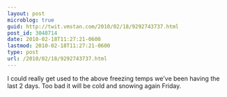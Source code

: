 ```yaml
---
layout: post
microblog: true
guid: http://twit.vmstan.com/2010/02/18/9292743737.html
post_id: 3048714
date: 2010-02-18T11:27:21-0600
lastmod: 2010-02-18T11:27:21-0600
type: post
url: /2010/02/18/9292743737.html
---
```

I could really get used to the above freezing temps we've been having the last 2 days. Too bad it will be cold and snowing again Friday.
